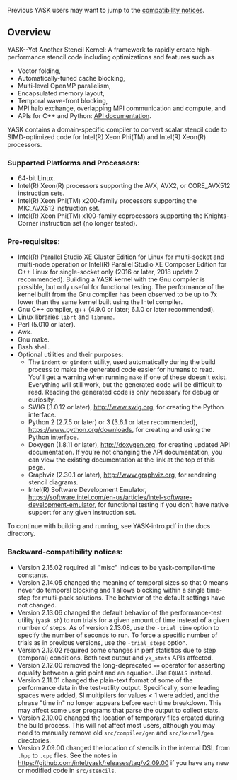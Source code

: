Previous YASK users may want to jump to the [compatibility notices](#backward-compatibility-notices).

## Overview
YASK--Yet Another Stencil Kernel: A framework to rapidly create high-performance stencil code including optimizations and features such as
* Vector folding,
* Automatically-tuned cache blocking,
* Multi-level OpenMP parallelism,
* Encapsulated memory layout,
* Temporal wave-front blocking,
* MPI halo exchange, overlapping MPI communication and compute, and
* APIs for C++ and Python: [API documentation](https://rawgit.com/intel/yask/api-docs/html/index.html).

YASK contains a domain-specific compiler to convert scalar stencil code to SIMD-optimized code for Intel(R) Xeon Phi(TM) and Intel(R) Xeon(R) processors.

### Supported Platforms and Processors:
* 64-bit Linux.
* Intel(R) Xeon(R) processors supporting the AVX, AVX2, or CORE_AVX512 instruction sets.
* Intel(R) Xeon Phi(TM) x200-family processors supporting the MIC_AVX512 instruction set.
* Intel(R) Xeon Phi(TM) x100-family coprocessors supporting the Knights-Corner instruction set (no longer tested).

### Pre-requisites:
* Intel(R) Parallel Studio XE Cluster Edition for Linux
  for multi-socket and multi-node operation or
  Intel(R) Parallel Studio XE Composer Edition for C++ Linux
  for single-socket only
  (2016 or later, 2018 update 2 recommended).
  Building a YASK kernel with the Gnu compiler is possible, but only useful
  for functional testing. The performance
  of the kernel built from the Gnu compiler has been observed to be up to 7x lower
  than the same kernel built using the Intel compiler. 
* Gnu C++ compiler, g++ (4.9.0 or later; 6.1.0 or later recommended).
* Linux libraries `librt` and `libnuma`.
* Perl (5.010 or later).
* Awk.
* Gnu make.
* Bash shell.
* Optional utilities and their purposes:
    * The `indent` or `gindent` utility, used automatically during the build process
      to make the generated code easier for humans to read.
      You'll get a warning when running `make` if one of these doesn't exist.
      Everything will still work, but the generated code will be difficult to read.
      Reading the generated code is only necessary for debug or curiosity.
    * SWIG (3.0.12 or later),
      http://www.swig.org, for creating the Python interface.
    * Python 2 (2.7.5 or later) or 3 (3.6.1 or later recommended),
      https://www.python.org/downloads, for creating and using the Python interface.
    * Doxygen (1.8.11 or later),
      http://doxygen.org, for creating updated API documentation.
      If you're not changing the API documentation, you can view the existing documentation
      at the link at the top of this page.
    * Graphviz (2.30.1 or later),
      http://www.graphviz.org, for rendering stencil diagrams.
    * Intel(R) Software Development Emulator,
      https://software.intel.com/en-us/articles/intel-software-development-emulator,
      for functional testing if you don't have native support for any given instruction set.

To continue with building and running, see YASK-intro.pdf in the docs directory.

### Backward-compatibility notices:
* Version 2.15.02 required all "misc" indices to be yask-compiler-time constants.
* Version 2.14.05 changed the meaning of temporal sizes so that 0 means never do temporal blocking and 1 allows blocking within a single time-step for multi-pack solutions. The behavior of the default settings have not changed.
* Version 2.13.06 changed the default behavior of the performance-test utility (`yask.sh`) to run trials for a given amount of time instead of a given number of steps. As of version 2.13.08, use the `-trial_time` option to specify the number of seconds to run. To force a specific number of trials as in previous versions, use the `-trial_steps` option.
* Version 2.13.02 required some changes in perf statistics due to step (temporal) conditions. Both text output and `yk_stats` APIs affected.
* Version 2.12.00 removed the long-deprecated `==` operator for asserting equality between a grid point and an equation. Use `EQUALS` instead.
* Version 2.11.01 changed the plain-text format of some of the performance data in the test-utility output. Specifically, some leading spaces were added, SI multipliers for values < 1 were added, and the phrase "time in" no longer appears before each time breakdown. This may affect some user programs that parse the output to collect stats.
* Version 2.10.00 changed the location of temporary files created during the build process. This will not affect most users, although you may need to manually remove old `src/compiler/gen` and `src/kernel/gen` directories.
* Version 2.09.00 changed the location of stencils in the internal DSL from `.hpp` to `.cpp` files. See the notes in https://github.com/intel/yask/releases/tag/v2.09.00 if you have any new or modified code in `src/stencils`.
